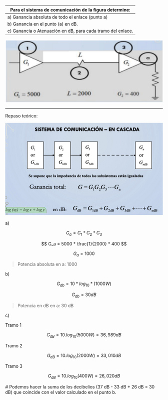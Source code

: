 | Para el sistema de comunicación de la figura determine:     |
| ----------------------------------------------------------- |
| a) Ganancia absoluta de todo el enlace (punto a)            |
| b) Ganancia en el punto (a) en dB.                          |
| c) Ganancia o Atenuación en dB, para cada tramo del enlace. |

![1.9 image](./assets/1-9.png)

---

Repaso teórico:

![Sistema en cascada](./assets/1-9_sistema_en_cascada.png)

a)

$$
G_a = G_1 * G_2 * G_3
$$

$$
G_a = 5000 * \frac{1}{2000} * 400
$$

$$
G_a = 1000
$$

> Potencia absoluta en a: 1000

b)

$$
G_{db} = 10 * log_{10} * (1000W)
$$

$$
G_{db} = 30 dB
$$

> Potencia en dB en a: 30 dB

c)

Tramo 1

$$
G_{dB} = 10. log_{10}(5000 W) = 36, 989 dB
$$

Tramo 2

$$
G_{dB} = 10. log_{10}(2000 W) = 33, 010 dB
$$

Tramo 3

$$
G_{dB} = 10. log_{10}(400 W) = 26, 020 dB
$$

\# Podemos hacer la suma de los decibelios (37 dB - 33 dB + 26 dB = 30 dB) que coincide con el valor calculado en el punto b.
